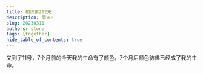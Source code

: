 ```yaml
---
title: 相识第212天
description: 周末☀️
slug: 20230311
authors: stone
tags: [together]
hide_table_of_contents: true
---
```

    
又到了11号，7个月前的今天我的生命有了颜色，7个月后颜色彷佛已经成了我的生命。
